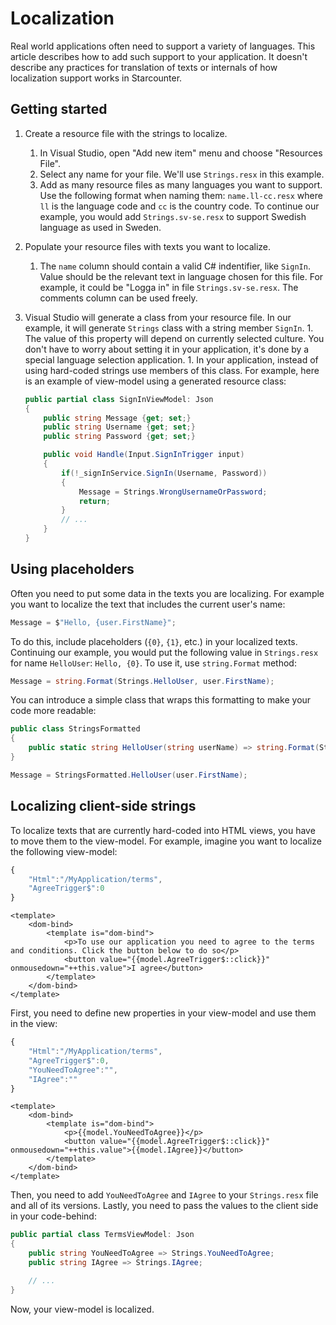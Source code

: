 # Localization

Real world applications often need to support a variety of languages. This article describes how to add such support to your application. It doesn't describe any practices for translation of texts or internals of how localization support works in Starcounter.

## Getting started

1. Create a resource file with the strings to localize.
   1. In Visual Studio, open "Add new item" menu and choose "Resources File".
   2. Select any name for your file. We'll use `Strings.resx` in this example.
   3. Add as many resource files as many languages you want to support. Use the following format when naming them: `name.ll-cc.resx` where `ll` is the language code and `cc` is the country code. To continue our example, you would add `Strings.sv-se.resx` to support Swedish language as used in Sweden.
2. Populate your resource files with texts you want to localize.
   1. The `name` column should contain a valid C\# indentifier, like `SignIn`. Value should be the relevant text in language chosen for this file. For example, it could be "Logga in" in file `Strings.sv-se.resx`. The comments column can be used freely.
3. Visual Studio will generate a class from your resource file. In our example, it will generate `Strings` class with a string member `SignIn`. 1. The value of this property will depend on currently selected culture. You don't have to worry about setting it in your application, it's done by a special language selection application. 1. In your application, instead of using hard-coded strings use members of this class. For example, here is an example of view-model using a generated resource class:

   ```csharp
   public partial class SignInViewModel: Json
   {
       public string Message {get; set;}
       public string Username {get; set;}
       public string Password {get; set;}

       public void Handle(Input.SignInTrigger input)
       {
           if(!_signInService.SignIn(Username, Password))
           {
               Message = Strings.WrongUsernameOrPassword;
               return;
           }
           // ...
       }
   }
   ```

## Using placeholders

Often you need to put some data in the texts you are localizing. For example you want to localize the text that includes the current user's name:

```csharp
Message = $"Hello, {user.FirstName}";
```

To do this, include placeholders \(`{0}`, `{1}`, etc.\) in your localized texts. Continuing our example, you would put the following value in `Strings.resx` for name `HelloUser`: `Hello, {0}`. To use it, use `string.Format` method:

```csharp
Message = string.Format(Strings.HelloUser, user.FirstName);
```

You can introduce a simple class that wraps this formatting to make your code more readable:

```csharp
public class StringsFormatted
{
    public static string HelloUser(string userName) => string.Format(Strings.HelloUser, userName);
}
```

```csharp
Message = StringsFormatted.HelloUser(user.FirstName);
```

## Localizing client-side strings

To localize texts that are currently hard-coded into HTML views, you have to move them to the view-model. For example, imagine you want to localize the following view-model:

```javascript
{
    "Html":"/MyApplication/terms",
    "AgreeTrigger$":0
}
```

```markup
<template>
    <dom-bind>
        <template is="dom-bind">
            <p>To use our application you need to agree to the terms and conditions. Click the button below to do so</p>
            <button value="{{model.AgreeTrigger$::click}}" onmousedown="++this.value">I agree</button>
        </template>
    </dom-bind>
</template>
```

First, you need to define new properties in your view-model and use them in the view:

```javascript
{
    "Html":"/MyApplication/terms",
    "AgreeTrigger$":0,
    "YouNeedToAgree":"",
    "IAgree":""
}
```

```markup
<template>
    <dom-bind>
        <template is="dom-bind">
            <p>{{model.YouNeedToAgree}}</p>
            <button value="{{model.AgreeTrigger$::click}}" onmousedown="++this.value">{{model.IAgree}}</button>
        </template>
    </dom-bind>
</template>
```

Then, you need to add `YouNeedToAgree` and `IAgree` to your `Strings.resx` file and all of its versions. Lastly, you need to pass the values to the client side in your code-behind:

```csharp
public partial class TermsViewModel: Json
{
    public string YouNeedToAgree => Strings.YouNeedToAgree;
    public string IAgree => Strings.IAgree;

    // ...
}
```

Now, your view-model is localized.


